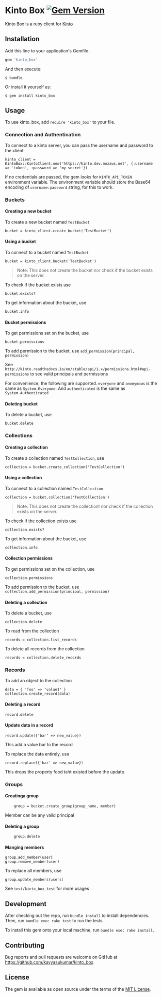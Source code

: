 # Kinto Box [![Gem Version](https://badge.fury.io/rb/kinto_box.svg)](https://badge.fury.io/rb/kinto_box)

Kinto Box is a ruby client for [Kinto](http://kinto.readthedocs.io)

## Installation

Add this line to your application's Gemfile:

```ruby
gem 'kinto_box'
```

And then execute:

    $ bundle

Or install it yourself as:

    $ gem install kinto_box

## Usage
To use kinto_box, add `require 'kinto_box'` to your file.


### Connection and Authentication


To connect to a kinto server, you can pass the username and password to the client

```
kinto_client = KintoBox::KintoClient.new('https://kinto.dev.mozaws.net', {:username => 'token', :password => 'my-secret'})
```

If no credentials are passed, the gem looks for `KINTO_API_TOKEN` environment variable. The environment variable should store the Base64 encoding of `username:password` string, for this to work.


### Buckets

#### Creating a new bucket

To create a new bucket named `TestBucket`

```
bucket = kinto_client.create_bucket('TestBucket')
```

#### Using a bucket

To connect to a bucket named `TestBucket`

```
bucket = kinto_client.bucket('TestBucket')
```

> Note: This does not create the bucket nor check if the bucket exists on the server.

To check if the bucket exists use

```
bucket.exists?
```

To get information about the bucket, use

```
bucket.info
```

#### Bucket permissions

To get permissions set on the bucket, use

```
bucket.permissions
```

To add permission to the bucket, use `add_permission(principal, permission)`

See `http://kinto.readthedocs.io/en/stable/api/1.x/permissions.html#api-permissions` to see valid principals and permissions

For convenience, the following are supported. `everyone` and `anonymous` is the same as `System.Everyone`. And `authenticated` is the same as `System.Authenticated`

#### Deleting bucket
To delete a bucket, use

```
bucket.delete
```

### Collections

#### Creating a collection

To create a collection named `TestCollection`, use

```
collection = bucket.create_collection('TestCollection')
```

#### Using a collection

To connect to a collection named `TestCollection`

```
collection = bucket.collection('TestCollection')
```

> Note: This does not create the collectiont nor check if the collection exists on the server.

To check if the collection exists use

```
collection.exists?
```

To get information about the bucket, use

```
collection.info
```

#### Collection permissions

To get permissions set on the collection, use

```
collection.permissions
```

To add permission to the bucket, use `collection.add_permission(principal, permission)`


#### Deleting a collection
To delete a bucket, use

```
collection.delete
```

To read from the collection

```
records = collection.list_records
```

To delete all records from the collection

```
records = collection.delete_records
```

### Records

To add an object to the collection

```
data = { 'foo' => 'value1' }
collection.create_record(data)
```

#### Deleting a record
```
record.delete
```

#### Update data in a record

```
record.update({'bar' => new_value})
```

This add a value bar to the record

To replace the data entirely, use

```
record.replace({'bar' => new_value})
```

This drops the property food taht existed before the update.


### Groups

#### Creatinga group

```
    group = bucket.create_group(group_name, member)
```

Member can be any valid principal


#### Deleting a group
```
    group.delete
```

#### Manging members

```
group.add_member(user)
group.remove_member(user)
```

To replace all members, use

```
group.update_members(users)
```

See `test/kinto_box_test` for more usages

## Development

After checking out the repo, run `bundle install` to install dependencies. Then, run `bundle exec rake test` to run the tests.

To install this gem onto your local machine, run `bundle exec rake install`.

## Contributing

Bug reports and pull requests are welcome on GitHub at https://github.com/kavyasukumar/kinto_box.


## License

The gem is available as open source under the terms of the [MIT License](http://opensource.org/licenses/MIT).

